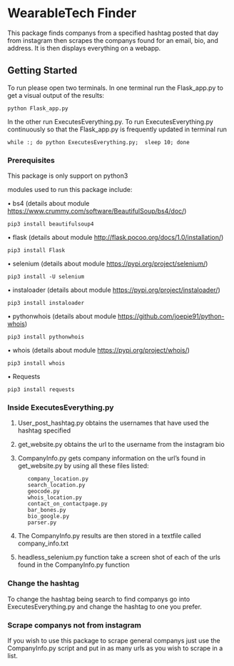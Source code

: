 # WearableTech Finder

This package finds companys from a specified hashtag posted that day from instagram then scrapes the companys found for an email, bio, and address. It is then displays everything on a webapp.

## Getting Started

To run please open two terminals. In one terminal run the Flask_app.py to get a visual output of the results:
```
python Flask_app.py
```
In the other run ExecutesEverything.py. To run ExecutesEverything.py continuously so that the Flask_app.py is frequently updated in terminal run 

```
while :; do python ExecutesEverything.py;  sleep 10; done
```

### Prerequisites
This package is only support on python3 

modules used to run this package include: 

•	bs4  (details about module  https://www.crummy.com/software/BeautifulSoup/bs4/doc/)
```
pip3 install beautifulsoup4
```
•	flask (details about module http://flask.pocoo.org/docs/1.0/installation/)
```
pip3 install Flask
```
•	selenium (details about module https://pypi.org/project/selenium/)
```
pip3 install -U selenium
```
•	instaloader (details about module https://pypi.org/project/instaloader/)
```
pip3 install instaloader
```
•	pythonwhois (details about module https://github.com/joepie91/python-whois)
```
pip3 install pythonwhois
```
• whois (details about module https://pypi.org/project/whois/)
```
pip3 install whois
```
• Requests
```
pip3 install requests
```

### Inside ExecutesEverything.py

1) User_post_hashtag.py obtains the usernames that have used the hashtag specified 
2) get_website.py obtains the url to the username from the instagram bio
3) CompanyInfo.py gets company information on the url’s found in get_website.py by using all these files listed:

          company_location.py
          search_location.py
          geocode.py
          whois_location.py
          contact_on_contactpage.py
          bar_bones.py
          bio_google.py
          parser.py


4) The CompanyInfo.py results are then stored in a textfile called company_info.txt
5) headless_selenium.py function take a screen shot of each of the urls found in the CompanyInfo.py function

### Change the hashtag

To change the hashtag being search to find companys go into ExecutesEverything.py and change the hashtag to one you prefer.

### Scrape companys not from instagram

If you wish to use this package to scrape general companys just use the CompanyInfo.py script and put in as many urls as you wish to scrape in a list. 
